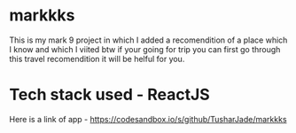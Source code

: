 # markkks

This is my mark 9 project in which I added a recomendition of a place which I know and which I viited btw if your going for trip you can first go through this travel recomendition it will be helful for you.

<h1>Tech stack used - ReactJS</h1>

Here is a link of app - https://codesandbox.io/s/github/TusharJade/markkks
